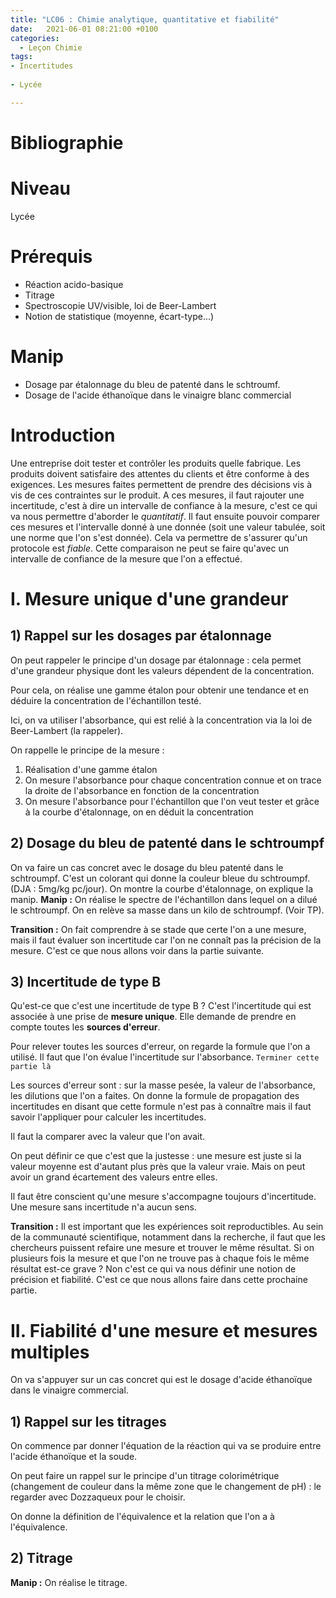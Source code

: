 ```yaml
---
title: "LC06 : Chimie analytique, quantitative et fiabilité"
date:   2021-06-01 08:21:00 +0100
categories:
  - Leçon Chimie
tags:
- Incertitudes
 
- Lycée

---
```

# Bibliographie

# Niveau 
Lycée

# Prérequis
* Réaction acido-basique
* Titrage
* Spectroscopie UV/visible, loi de Beer-Lambert
* Notion de statistique (moyenne, écart-type...)

# Manip
* Dosage par étalonnage du bleu de patenté dans le schtroumf.
* Dosage de l'acide éthanoïque dans le vinaigre blanc commercial

# Introduction

Une entreprise doit tester et contrôler les produits quelle fabrique. Les produits doivent satisfaire des attentes du clients et être conforme à des exigences.
Les mesures faites permettent de prendre des décisions vis à vis de ces contraintes sur le produit.
A ces mesures, il faut rajouter une incertitude, c'est à dire un intervalle de confiance à la mesure, c'est ce qui va nous permettre d'aborder le *quantitatif*.
Il faut ensuite pouvoir comparer ces mesures et l'intervalle donné à une donnée (soit une valeur tabulée, soit une norme que l'on s'est donnée). Cela va permettre de s'assurer qu'un protocole est *fiable*. Cette comparaison ne peut se faire qu'avec un intervalle de confiance de la mesure que l'on a effectué.

# I. Mesure unique d'une grandeur
## 1) Rappel sur les dosages par étalonnage
On peut rappeler le principe d'un dosage par étalonnage : cela permet d'une grandeur physique dont les valeurs dépendent de la concentration.

Pour cela, on réalise une gamme étalon  pour obtenir une tendance et en déduire la concentration de l'échantillon testé.

Ici, on va utiliser l'absorbance, qui est relié à la concentration via la loi de Beer-Lambert (la rappeler).

On rappelle le principe de la mesure : 
1) Réalisation d'une gamme étalon
2) On mesure l'absorbance pour chaque concentration connue et on trace la droite de l'absorbance en fonction de la concentration
3) On mesure l'absorbance pour l'échantillon que l'on veut tester et grâce à la courbe d'étalonnage, on en déduit la concentration

## 2) Dosage du bleu de patenté dans le schtroumpf
On va faire un cas concret avec le dosage du bleu patenté dans le schtroumpf. C'est un colorant qui donne la couleur bleue du schtroumpf. (DJA : 5mg/kg pc/jour).
On montre la courbe d'étalonnage, on explique la manip.
**Manip :** On réalise le spectre de l'échantillon dans lequel on a dilué le schtroumpf. On en relève sa masse dans un kilo de schtroumpf. (Voir TP).

**Transition :** On fait comprendre à se stade que certe l'on a une mesure, mais il faut évaluer son incertitude car l'on ne connaît pas la précision de la mesure. C'est ce que nous allons voir dans la partie suivante.

## 3) Incertitude de type B
Qu'est-ce que c'est une incertitude de type B ? C'est l'incertitude qui est associée à une prise de **mesure unique**. Elle demande de prendre en compte toutes les **sources d'erreur**.

Pour relever toutes les sources d'erreur, on regarde la formule que l'on a utilisé. Il faut que l'on évalue l'incertitude sur l'absorbance.
`Terminer cette partie là`

Les sources d'erreur sont : sur la masse pesée, la valeur de l'absorbance, les dilutions que l'on a faites.
On donne la formule de propagation des incertitudes en disant que cette formule n'est pas à connaître mais il faut savoir l'appliquer pour calculer les incertitudes.

Il faut la comparer avec la valeur que l'on avait. 

On peut définir ce que c'est que la justesse : une mesure est juste si la valeur moyenne est d'autant plus près que la valeur vraie. Mais on peut avoir un grand écartement des valeurs entre elles. 

Il faut être conscient qu'une mesure s'accompagne toujours d'incertitude. Une mesure sans incertitude n'a aucun sens. 

**Transition :** Il est important que les expériences soit reproductibles. Au sein de la communauté scientifique, notamment dans la recherche, il faut que les chercheurs puissent refaire une mesure et trouver le même résultat. Si on plusieurs fois la mesure et que l'on ne trouve pas à chaque fois le même résultat est-ce grave ? Non c'est ce qui va nous définir une notion de précision et fiabilité. C'est ce que nous allons faire dans cette prochaine partie.

# II. Fiabilité d'une mesure et mesures multiples
On va s'appuyer sur un cas concret qui est le dosage d'acide éthanoïque dans le vinaigre commercial.
## 1) Rappel sur les titrages

On commence par donner l'équation de la réaction qui va se produire entre l'acide éthanoïque et la soude.

On peut faire un rappel sur le principe d'un titrage colorimétrique (changement de couleur dans la même zone que le changement de pH) : le regarder avec Dozzaqueux pour le choisir.

On donne la définition de l'équivalence et la relation que l'on a à l'équivalence.

## 2) Titrage
**Manip :** On réalise le titrage. 
